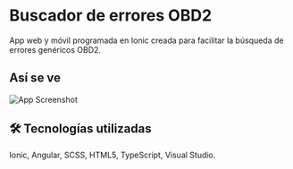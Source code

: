 
# Buscador de errores OBD2

App web y móvil programada en Ionic creada para facilitar la búsqueda de errores genéricos OBD2.


## Así se ve

![App Screenshot](https://i.postimg.cc/kXT5BLbJ/Obd2List.jpg)


## 🛠 Tecnologías utilizadas
Ionic, Angular, SCSS, HTML5, TypeScript, Visual Studio.

